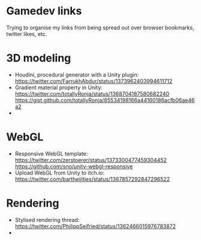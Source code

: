 # Gamedev links

Trying to organise my links from being spread out over browser bookmarks, twitter likes, etc.

# 3D modeling

* Houdini, procedural generator with a Unity plugin: https://twitter.com/FarrukhAbdur/status/1373962403994611712
* Gradient material property in Unity: https://twitter.com/totallyRonja/status/1368704187580682240 https://gist.github.com/totallyRonja/85534198166a44160186acfb06ae46a2
* 

# WebGL

* Responsive WebGL template: https://twitter.com/zerstoerer/status/1373300477459304452 https://github.com/sno/unity-webgl-responsive
* Upload WebGL from Unity to itch.io: https://twitter.com/bartheijltjes/status/1367857292847296522


# Rendering

* Stylised rendering thread: https://twitter.com/PhilippSeifried/status/1362466015976783872
* 
